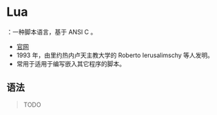 # Lua

：一种脚本语言，基于 ANSI C 。
- [官网](http://www.lua.org/)
- 1993 年，由里约热内卢天主教大学的 Roberto Ierusalimschy 等人发明。
- 常用于适用于编写嵌入其它程序的脚本。

## 语法

> TODO


